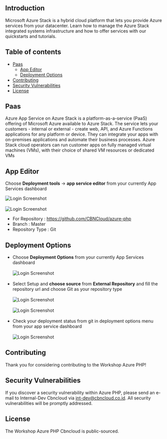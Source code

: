 ## Introduction
Microsoft Azure Stack is a hybrid cloud platform that lets you provide Azure services from your datacenter. Learn how to manage the Azure Stack integrated systems infrastructure and how to offer services with our quickstarts and tutorials.

## Table of contents
<!--ts-->
  * [Paas](#pass)
    * [App Editor](#app-editor)
    * [Deployment Options](#deployment-options)
  * [Contributing](#contributing)
  * [Security Vulnerabilities](#security-vulnerabilities)
  * [License](#license)
<!--te-->


## Paas

Azure App Service on Azure Stack is a platform-as-a-service (PaaS) offering of Microsoft Azure available to Azure Stack. The service lets your customers - internal or external - create web, API, and Azure Functions applications for any platform or device. They can integrate your apps with on-premises applications and automate their business processes. Azure Stack cloud operators can run customer apps on fully managed virtual machines (VMs), with their choice of shared VM resources or dedicated VMs

## App Editor

Choose **Deployment tools** -> **app service editor** from your currently App Services dashboard

 ![Login Screenshot](https://github.com/CBNCloud/workshop-azure-php/blob/master/images/app%20service%20editor.png)
 </br></br>
 ![Login Screenshot](https://github.com/CBNCloud/workshop-azure-php/blob/master/images/git.png)
 
 - For Repository 		: https://github.com/CBNCloud/azure-php
 - Branch			: Master
 - Repository Type 		: Git

## Deployment Options

- Choose **Deployment Options** from your currently App Services dashboard
 </br></br>
![Login Screenshot](https://github.com/CBNCloud/workshop-azure-php/blob/master/images/deployement.png)
 </br></br>
 - Select Setup and **choose source** from **External Repository** and fill the repository url and choose Git as your repository type
  </br></br>
  ![Login Screenshot](https://github.com/CBNCloud/workshop-azure-php/blob/master/images/external.png)
  </br></br>
![Login Screenshot](https://github.com/CBNCloud/workshop-azure-php/blob/master/images/choose.png)
 </br></br>
 - Check your deployment status from git in deployment options menu from your app service dashboard
  </br></br>
![Login Screenshot](https://github.com/CBNCloud/workshop-azure-php/blob/master/images/githus.png)



## Contributing

Thank you for considering contributing to the Workshop Azure PHP!

## Security Vulnerabilities

If you discover a security vulnerability within Azure PHP, please send an e-mail to Internal-Dev Cbncloud via [int-dev@cbncloud.co.id](mailto:int-dev@cbncloud.co.id). All security vulnerabilities will be promptly addressed.

## License

The Workshop Azure PHP Cbncloud is public-sourced.
